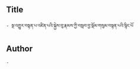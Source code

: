 ## Title
	- སྔ་འགྱུར་བསྟན་པ་འཛིན་པའི་སྐྱེས་བུ་རྣམས་ཀྱི་བསླབ་བྱ་སྡོམ་གསུམ་བསྟན་པའི་སྙིང་པོ

## Author
	- 

